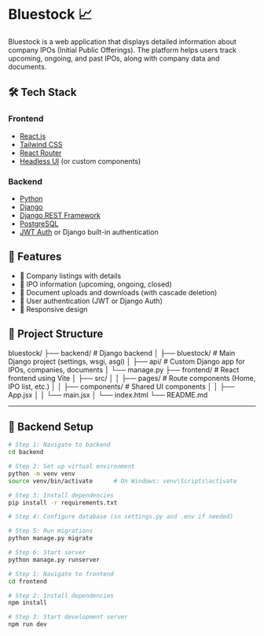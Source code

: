 # Bluestock 📈

Bluestock is a web application that displays detailed information about company IPOs (Initial Public Offerings). The platform helps users track upcoming, ongoing, and past IPOs, along with company data and documents.

## 🛠️ Tech Stack

### Frontend
- [React.js](https://reactjs.org/)
- [Tailwind CSS](https://tailwindcss.com/)
- [React Router](https://reactrouter.com/)
- [Headless UI](https://headlessui.dev/) (or custom components)

### Backend
- [Python](https://www.python.org/)
- [Django](https://www.djangoproject.com/)
- [Django REST Framework](https://www.django-rest-framework.org/)
- [PostgreSQL](https://www.postgresql.org/)
- [JWT Auth](https://jwt.io/) or Django built-in authentication

## 🔧 Features

- 🏢 Company listings with details
- 📅 IPO information (upcoming, ongoing, closed)
- 📎 Document uploads and downloads (with cascade deletion)
- 🔐 User authentication (JWT or Django Auth)
- 📱 Responsive design

## 📁 Project Structure

bluestock/
├── backend/ # Django backend
│ ├── bluestock/ # Main Django project (settings, wsgi, asgi)
│ ├── api/ # Custom Django app for IPOs, companies, documents
│ └── manage.py
├── frontend/ # React frontend using Vite
│ ├── src/
│ │ ├── pages/ # Route components (Home, IPO list, etc.)
│ │ ├── components/ # Shared UI components
│ │ ├── App.jsx
│ │ └── main.jsx
│ └── index.html
└── README.md



---

## 🔧 Backend Setup

```bash
# Step 1: Navigate to backend
cd backend

# Step 2: Set up virtual environment
python -m venv venv
source venv/bin/activate      # On Windows: venv\Scripts\activate

# Step 3: Install dependencies
pip install -r requirements.txt

# Step 4: Configure database (in settings.py and .env if needed)

# Step 5: Run migrations
python manage.py migrate

# Step 6: Start server
python manage.py runserver

# Step 1: Navigate to frontend
cd frontend

# Step 2: Install dependencies
npm install

# Step 3: Start development server
npm run dev
